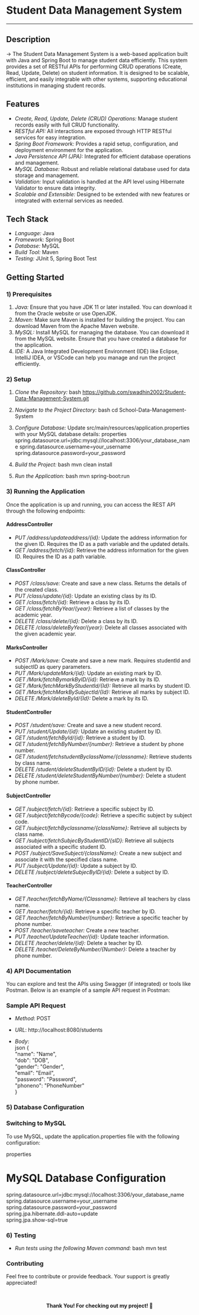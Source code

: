 # Student Data Management System
-------------------------------

## Description
  -> The Student Data Management System is a web-based application built with Java and Spring Boot to manage student data efficiently. This system provides a set of RESTful APIs for performing CRUD operations (Create, Read, Update, Delete) on student information. It is designed to be scalable, efficient, and easily integrable with other systems, supporting educational institutions in managing student records.

## Features
- *Create, Read, Update, Delete (CRUD) Operations:* Manage student records easily with full CRUD functionality.
- *RESTful API:* All interactions are exposed through HTTP RESTful services for easy integration.
- *Spring Boot Framework:* Provides a rapid setup, configuration, and deployment environment for the application.
- *Java Persistence API (JPA):* Integrated for efficient database operations and management.
- *MySQL Database:* Robust and reliable relational database used for data storage and management.
- *Validation:* Input validation is handled at the API level using Hibernate Validator to ensure data integrity.
- *Scalable and Extensible:* Designed to be extended with new features or integrated with external services as needed.

## Tech Stack
- *Language:* Java
- *Framework:* Spring Boot
- *Database:* MySQL
- *Build Tool:* Maven
- *Testing:* JUnit 5, Spring Boot Test

## Getting Started
### 1) Prerequisites
1. *Java:* Ensure that you have JDK 11 or later installed. You can download it from the Oracle website or use OpenJDK.
2. *Maven:* Make sure Maven is installed for building the project. You can download Maven from the Apache Maven website.
3. *MySQL:* Install MySQL for managing the database. You can download it from the MySQL website. Ensure that you have created a database for the application.
4. *IDE:* A Java Integrated Development Environment (IDE) like Eclipse, IntelliJ IDEA, or VSCode can help you manage and run the project efficiently.

### 2) Setup
1. *Clone the Repository:*
    bash
    https://github.com/swadhin2002/Student-Data-Management-System.git
    
2. *Navigate to the Project Directory:*
    bash
    cd School-Data-Management-System
    
3. *Configure Database:*
   Update src/main/resources/application.properties with your MySQL database details:
    properties
    spring.datasource.url=jdbc:mysql://localhost:3306/your_database_name
    spring.datasource.username=your_username
    spring.datasource.password=your_password
    
4. *Build the Project:*
    bash
    mvn clean install
    
5. *Run the Application:*
    bash
    mvn spring-boot:run

### 3) Running the Application
Once the application is up and running, you can access the REST API through the following endpoints:

#### AddressController
- *PUT /address/updateaddress/{id}:* Update the address information for the given ID. Requires the ID as a path variable and the updated details.
- *GET /address/fetch/{id}:* Retrieve the address information for the given ID. Requires the ID as a path variable.

#### ClassController
- *POST /class/save:* Create and save a new class. Returns the details of the created class.
- *PUT /class/update/{id}:* Update an existing class by its ID.
- *GET /class/fetch/{id}:* Retrieve a class by its ID.
- *GET /class/fetchByYear/{year}:* Retrieve a list of classes by the academic year.
- *DELETE /class/delete/{id}:* Delete a class by its ID.
- *DELETE /class/deleteByYear/{year}:* Delete all classes associated with the given academic year.

#### MarksController
- *POST /Mark/save:* Create and save a new mark. Requires studentId and subjectID as query parameters.
- *PUT /Mark/updateMark/{id}:* Update an existing mark by ID.
- *GET /Mark/fetchBymarkByID/{id}:* Retrieve a mark by its ID.
- *GET /Mark/fetchMarkByStudentId/{Id}:* Retrieve all marks by student ID.
- *GET /Mark/fetchMarkBySubjectId/{Id}:* Retrieve all marks by subject ID.
- *DELETE /Mark/deleteById/{Id}:* Delete a mark by its ID.

#### StudentController
- *POST /student/save:* Create and save a new student record.
- *PUT /student/Update/{id}:* Update an existing student by ID.
- *GET /student/fetchById/{id}:* Retrieve a student by ID.
- *GET /student/fetchByNumber/{number}:* Retrieve a student by phone number.
- *GET /student/fetchstudentByclassName/{classname}:* Retrieve students by class name.
- *DELETE /student/deleteStudentByID/{id}:* Delete a student by ID.
- *DELETE /student/deleteStudentByNumber/{number}:* Delete a student by phone number.

#### SubjectController
- *GET /subject/fetch/{id}:* Retrieve a specific subject by ID.
- *GET /subject/fetchBycode/{code}:* Retrieve a specific subject by subject code.
- *GET /subject/fetchByclassname/{className}:* Retrieve all subjects by class name.
- *GET /subject/fetchSubjecByStudentID/{sID}:* Retrieve all subjects associated with a specific student ID.
- *POST /subject/SaveSubject/{className}:* Create a new subject and associate it with the specified class name.
- *PUT /subject/Update/{id}:* Update a subject by ID.
- *DELETE /subject/deleteSubjecByID/{id}:* Delete a subject by ID.

#### TeacherController
- *GET /teacher/fetchByName/{Classname}:* Retrieve all teachers by class name.
- *GET /teacher/fetch/{id}:* Retrieve a specific teacher by ID.
- *GET /teacher/fetchByNumber/{number}:* Retrieve a specific teacher by phone number.
- *POST /teacher/saveteacher:* Create a new teacher.
- *PUT /teacher/UpdateTeacher/{id}:* Update teacher information.
- *DELETE /teacher/delete/{id}:* Delete a teacher by ID.
- *DELETE /teacher/DeleteByNumber/{Number}:* Delete a teacher by phone number.
  
### 4) API Documentation
You can explore and test the APIs using Swagger (if integrated) or tools like Postman. Below is an example of a sample API request in Postman:

### Sample API Request

- *Method*: POST
- *URL*: http://localhost:8080/students

- *Body*:<br>
json
{
   <br> "name": "Name",<br>
    "dob": "DOB",<br>
    "gender": "Gender",<br>
    "email": "Email",<br>
    "password": "Password",<br>
    "phoneno": "PhoneNumber"<br>
}

### 5) Database Configuration
### Switching to MySQL

To use MySQL, update the application.properties file with the following configuration:

properties
# MySQL Database Configuration
spring.datasource.url=jdbc:mysql://localhost:3306/your_database_name <br>
spring.datasource.username=your_username <br>
spring.datasource.password=your_password <br>
spring.jpa.hibernate.ddl-auto=update <br>
spring.jpa.show-sql=true <br>

### 6) Testing
 - *Run tests using the following Maven command:*
    bash
    mvn test
    
    
###  **Contributing**
   Feel free to contribute or provide feedback. Your support is greatly appreciated!

</br>
  <div align="center">

 **Thank You! For checking out my project! 🙏**



</div>
